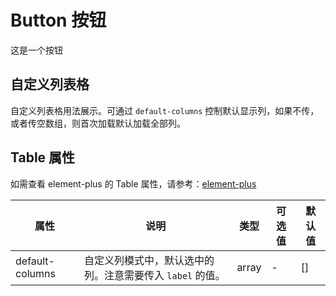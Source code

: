 # Button 按钮

这是一个按钮

## 自定义列表格

自定义列表格用法展示。可通过  `default-columns` 控制默认显示列，如果不传，或者传空数组，则首次加载默认加载全部列。

<vp-demo
    demo-height="270px"
    iframeSrc="menu-voice-cloud"
    source-code="element-ui:::menu/menu-voice-cloud"
/>

## Table 属性

如需查看 element-plus 的 Table 属性，请参考：[element-plus](https://element-plus.org/zh-CN/component/table.html#table-%E5%B1%9E%E6%80%A7)

| 属性                      | 说明                                                     | 类型           | 可选值     | 默认值         |
| ------------------------ | -------------------------------------------------------- | ------------- | --------- | ------------- |
| default-columns          | 自定义列模式中，默认选中的列。注意需要传入 `label` 的值。          | array         | -         | []          |
